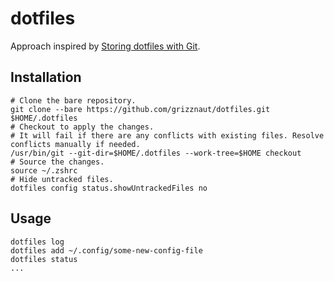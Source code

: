 # dotfiles

Approach inspired by [Storing dotfiles with Git](https://web.archive.org/web/20220308232632/https://engineeringwith.kalkayan.io/series/developer-experience/storing-dotfiles-with-git-this-is-the-way/).

## Installation

```
# Clone the bare repository.
git clone --bare https://github.com/grizznaut/dotfiles.git $HOME/.dotfiles
# Checkout to apply the changes.
# It will fail if there are any conflicts with existing files. Resolve conflicts manually if needed.
/usr/bin/git --git-dir=$HOME/.dotfiles --work-tree=$HOME checkout
# Source the changes.
source ~/.zshrc
# Hide untracked files.
dotfiles config status.showUntrackedFiles no
```

## Usage

```
dotfiles log
dotfiles add ~/.config/some-new-config-file
dotfiles status
...
```
